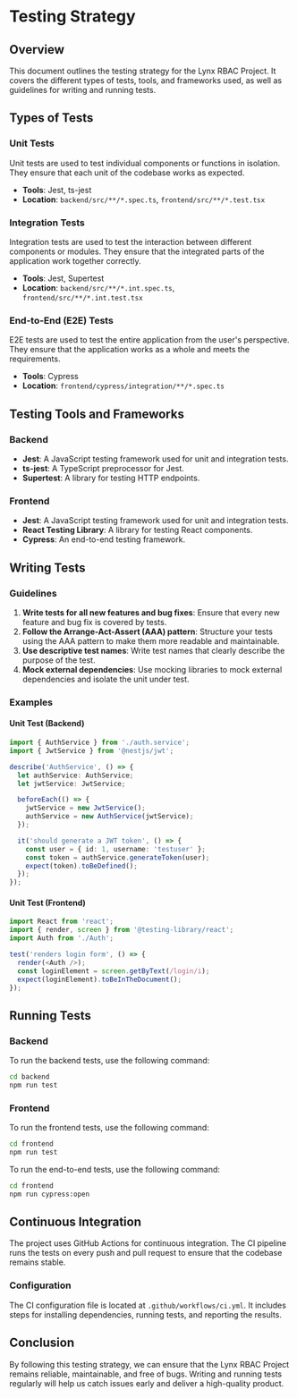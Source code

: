 # Testing Strategy

## Overview

This document outlines the testing strategy for the Lynx RBAC Project. It covers the different types of tests, tools, and frameworks used, as well as guidelines for writing and running tests.

## Types of Tests

### Unit Tests

Unit tests are used to test individual components or functions in isolation. They ensure that each unit of the codebase works as expected.

- **Tools**: Jest, ts-jest
- **Location**: `backend/src/**/*.spec.ts`, `frontend/src/**/*.test.tsx`

### Integration Tests

Integration tests are used to test the interaction between different components or modules. They ensure that the integrated parts of the application work together correctly.

- **Tools**: Jest, Supertest
- **Location**: `backend/src/**/*.int.spec.ts`, `frontend/src/**/*.int.test.tsx`

### End-to-End (E2E) Tests

E2E tests are used to test the entire application from the user's perspective. They ensure that the application works as a whole and meets the requirements.

- **Tools**: Cypress
- **Location**: `frontend/cypress/integration/**/*.spec.ts`

## Testing Tools and Frameworks

### Backend

- **Jest**: A JavaScript testing framework used for unit and integration tests.
- **ts-jest**: A TypeScript preprocessor for Jest.
- **Supertest**: A library for testing HTTP endpoints.

### Frontend

- **Jest**: A JavaScript testing framework used for unit and integration tests.
- **React Testing Library**: A library for testing React components.
- **Cypress**: An end-to-end testing framework.

## Writing Tests

### Guidelines

1. **Write tests for all new features and bug fixes**: Ensure that every new feature and bug fix is covered by tests.
2. **Follow the Arrange-Act-Assert (AAA) pattern**: Structure your tests using the AAA pattern to make them more readable and maintainable.
3. **Use descriptive test names**: Write test names that clearly describe the purpose of the test.
4. **Mock external dependencies**: Use mocking libraries to mock external dependencies and isolate the unit under test.

### Examples

#### Unit Test (Backend)

```typescript
import { AuthService } from './auth.service';
import { JwtService } from '@nestjs/jwt';

describe('AuthService', () => {
  let authService: AuthService;
  let jwtService: JwtService;

  beforeEach(() => {
    jwtService = new JwtService();
    authService = new AuthService(jwtService);
  });

  it('should generate a JWT token', () => {
    const user = { id: 1, username: 'testuser' };
    const token = authService.generateToken(user);
    expect(token).toBeDefined();
  });
});
```

#### Unit Test (Frontend)

```typescript
import React from 'react';
import { render, screen } from '@testing-library/react';
import Auth from './Auth';

test('renders login form', () => {
  render(<Auth />);
  const loginElement = screen.getByText(/login/i);
  expect(loginElement).toBeInTheDocument();
});
```

## Running Tests

### Backend

To run the backend tests, use the following command:

```bash
cd backend
npm run test
```

### Frontend

To run the frontend tests, use the following command:

```bash
cd frontend
npm run test
```

To run the end-to-end tests, use the following command:

```bash
cd frontend
npm run cypress:open
```

## Continuous Integration

The project uses GitHub Actions for continuous integration. The CI pipeline runs the tests on every push and pull request to ensure that the codebase remains stable.

### Configuration

The CI configuration file is located at `.github/workflows/ci.yml`. It includes steps for installing dependencies, running tests, and reporting the results.

## Conclusion

By following this testing strategy, we can ensure that the Lynx RBAC Project remains reliable, maintainable, and free of bugs. Writing and running tests regularly will help us catch issues early and deliver a high-quality product.
